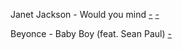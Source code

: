
Janet Jackson - Would you mind [-](https://twitter.com/circa96_/status/869344826361335808) [-](https://www.youtube.com/watch?v=fHKKR8hhdCc#full)

Beyonce - Baby Boy (feat. Sean Paul) [-](https://www.youtube.com/watch?v=QlshDJjhQNo)

